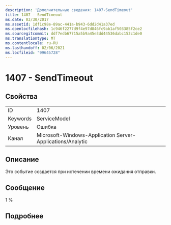 ```yaml
---
description: 'Дополнительные сведения: 1407-SendTimeout'
title: 1407 - SendTimeout
ms.date: 03/30/2017
ms.assetid: 1df1c98e-89ac-441a-b943-6dd2d41a37ed
ms.openlocfilehash: 1c946f2277d9f4e97d846fc9ab1af503385f2ce2
ms.sourcegitcommit: ddf7edb67715a5b9a45e3dd44536dabc153c1de0
ms.translationtype: MT
ms.contentlocale: ru-RU
ms.lasthandoff: 02/06/2021
ms.locfileid: "99645728"
---
```

# <a name="1407---sendtimeout"></a>1407 - SendTimeout

## <a name="properties"></a>Свойства  
  
|||  
|-|-|  
|ID|1407|  
|Keywords|ServiceModel|  
|Уровень|Ошибка|  
|Канал|Microsoft-Windows-Application Server-Applications/Analytic|  
  
## <a name="description"></a>Описание  

 Это событие создается при истечении времени ожидания отправки.  
  
## <a name="message"></a>Сообщение  

 1 %  
  
## <a name="details"></a>Подробнее
